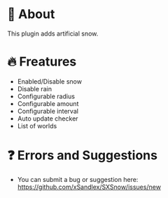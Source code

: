 # 💬 About
This plugin adds artificial snow.


# 🔥 Freatures
- Enabled/Disable snow
- Disable rain
- Configurable radius
- Configurable amount
- Configurable interval
- Auto update checker
- List of worlds

# ❓ Errors and Suggestions
- You can submit a bug or suggestion here: https://github.com/xSandlex/SXSnow/issues/new
